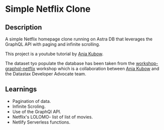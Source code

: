 # Simple Netflix Clone

## Description

A simple Netflix homepage clone running on Astra DB that leverages the GraphQL API with paging and infinite scrolling.

This project is a youtube tutorial by [Ania Kubow](https://www.youtube.com/channel/UC5DNytAJ6_FISueUfzZCVsw).

The dataset tyo populate the database has been taken from the [workshop-graphql-netflix](https://github.com/datastaxdevs/workshop-graphql-netflix?ref=morioh.com&utm_source=morioh.com#1-login-or-register-to-astradb-and-create-database) workshop which is a collaboration between [Ania Kubow](https://www.youtube.com/channel/UC5DNytAJ6_FISueUfzZCVsw) and the Datastax Developer Advocate team.

## Learnings

- Pagination of data.
- Infinite Scroling.
- Use of the GraphQl API.
- Netflix's LOLOMO- list of list of movies.
- Netlify Serverless functions.
